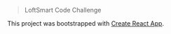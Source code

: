> LoftSmart Code Challenge

This project was bootstrapped with [Create React App](https://github.com/facebook/create-react-app).
